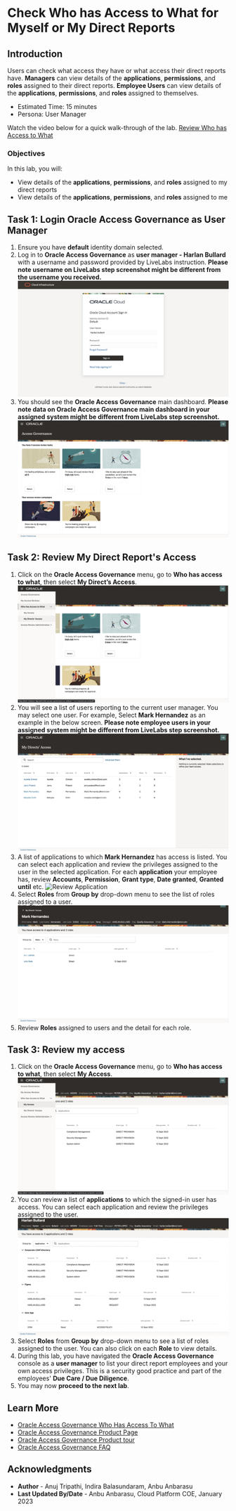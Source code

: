 # Check Who has Access to What for Myself or My Direct Reports

## Introduction

Users can check what access they have or what access their direct reports have. **Managers** can view details of the **applications**, **permissions**, and **roles** assigned to their direct reports. **Employee Users** can view details of the **applications**, **permissions**, and **roles** assigned to themselves.

* Estimated Time: 15 minutes
* Persona: User Manager

Watch the video below for a quick walk-through of the lab.
[Review Who has Access to What](videohub:1_fb9lydfl)

### Objectives

In this lab, you will:
* View details of the **applications**, **permissions**, and **roles** assigned to my direct reports
* View details of the **applications**, **permissions**, and **roles** assigned to me

## Task 1: Login Oracle Access Governance as User Manager

1. Ensure you have **default** identity domain selected.
2. Log in to **Oracle Access Governance** as **user manager - Harlan Bullard** with a username and password provided by LiveLabs instruction. **Please note username on LiveLabs step screenshot might be different from the username you received.**
	![Access Governance Login](images/manager-ag-logon.png)
3. You should see the **Oracle Access Governance** main dashboard. **Please note data on Oracle Access Governance main dashboard in your assigned system might be different from LiveLabs step screenshot.** 
  ![Access Governance Homepage](images/manager-ag-homepage.png)

## Task 2: Review My Direct Report's Access

1. Click on the **Oracle Access Governance** menu, go to **Who has access to what**, then select **My Direct’s Access**.
  ![My Direct Menu](images/manager-open-menu-direct.png)
2. You will see a list of users reporting to the current user manager. You may select one user. For example, Select **Mark Hernandez** as an example in the below screen. **Please note employee users in your assigned system might be different from LiveLabs step screenshot.** 
  ![Review Direct List](images/manager-review-direct-list.png)
3. A list of applications to which **Mark Hernandez** has access is listed. You can select each application and review the privileges assigned to the user in the selected application. For each **application** your employee has, review **Accounts**, **Permission**, **Grant type**, **Date granted**, **Granted until** etc. 
  ![Review Application](images/manager-review-individual-app.png)
4. Select **Roles** from **Group by** drop-down menu to see the list of roles assigned to a user.
  ![Review Role](images/manager-review-individual-role.png)
5. Review **Roles** assigned to users and the detail for each role. 

## Task 3: Review my access

1. Click on the **Oracle Access Governance** menu, go to **Who has access to what**, then select **My Access**.
  ![My Direct Menu](images/manager-open-direct.png)
2. You can review a list of **applications** to which the signed-in user has access. You can select each application and review the privileges assigned to the user.
  ![Review My Access](images/manager-review-my-access.png)
3. Select **Roles** from **Group by** drop-down menu to see a list of roles assigned to the user. You can also click on each **Role** to view details.
4. During this lab, you have navigated the **Oracle Access Governance** console as a **user manager** to list your direct report employees and your own access privileges. This is a security good practice and part of the employees' **Due Care / Due Diligence**.
5. You may now **proceed to the next lab**. 


## Learn More

* [Oracle Access Governance Who Has Access To What](https://docs.oracle.com/en/cloud/paas/access-governance/yhaty/index.html)
* [Oracle Access Governance Product Page](https://www.oracle.com/security/cloud-security/access-governance/)
* [Oracle Access Governance Product tour](https://www.oracle.com/webfolder/s/quicktours/paas/pt-sec-access-governance/index.html)
* [Oracle Access Governance FAQ](https://www.oracle.com/security/cloud-security/access-governance/faq/)

## Acknowledgments
* **Author** - Anuj Tripathi, Indira Balasundaram, Anbu Anbarasu 
* **Last Updated By/Date** - Anbu Anbarasu, Cloud Platform COE, January 2023
